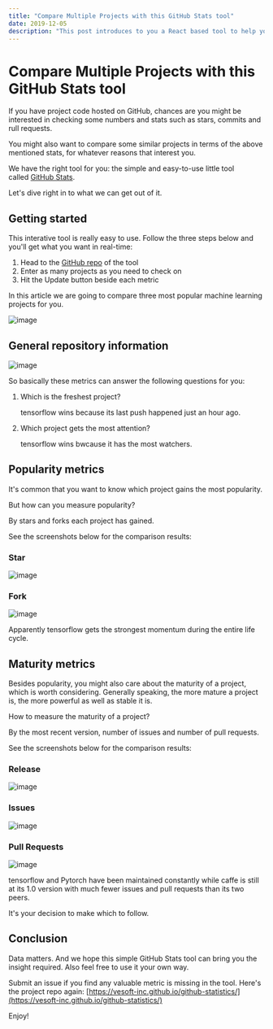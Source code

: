 ```yaml
---
title: "Compare Multiple Projects with this GitHub Stats tool"
date: 2019-12-05
description: "This post introduces to you a React based tool to help you get the stats of GitHub metrics like stars, forks, commits, etc. so that you can make an informed decision which project to follow."
---
```


# Compare Multiple Projects with this GitHub Stats tool

If you have project code hosted on GitHub, chances are you might be interested in checking some numbers and stats such as stars, commits and rull requests.

You might also want to compare some similar projects in terms of the above mentioned stats, for whatever reasons that interest you.

We have the right tool for you: the simple and easy-to-use little tool called [GitHub Stats](https://vesoft-inc.github.io/github-statistics/).

Let's dive right in to what we can get out of it.

## Getting started
This interative tool is really easy to use. Follow the three steps below and you'll get what you want in real-time:

1. Head to the [GitHub repo](https://vesoft-inc.github.io/github-statistics/) of the tool
1. Enter as many projects as you need to check on
1. Hit the Update button beside each metric

In this article we are going to compare three most popular machine learning projects for you.  

![image](https://user-images.githubusercontent.com/38887077/75141197-69e44800-572b-11ea-9dc5-308c7ed70dde.png)

## General repository information 

![image](https://user-images.githubusercontent.com/38887077/75141248-87191680-572b-11ea-882f-31ab726ee7af.png)

So basically these metrics can answer the following questions for you:

1. Which is the freshest project?

      tensorflow wins because its last push happened just an hour ago.

2. Which project gets the most attention?

      tensorflow wins bwcause it has the most watchers.

## Popularity metrics
It's common that you want to know which project gains the most popularity. 

But how can you measure popularity?

By stars and forks each project has gained.

See the screenshots below for the comparison results:

### Star

![image](https://user-images.githubusercontent.com/38887077/75141279-95ffc900-572b-11ea-8476-41b51d52fe7c.png)

### Fork

![image](https://user-images.githubusercontent.com/38887077/75141281-98622300-572b-11ea-8ce2-37967ad6c6ac.png)

Apparently tensorflow gets the strongest momentum during the entire life cycle.

## Maturity metrics
Besides popularity, you might also care about the maturity of a project, which is worth considering. Generally speaking, the more mature a project is, the more powerful as well as stable it is.

How to measure the maturity of a project?

By the most recent version, number of issues and number of pull requests.

See the screenshots below for the comparison results:

### Release
![image](https://user-images.githubusercontent.com/38887077/75141348-b7f94b80-572b-11ea-81f2-8658ab9ecbc7.png)

### Issues
![image](https://user-images.githubusercontent.com/38887077/75141395-ce9fa280-572b-11ea-92fe-9f0980f51414.png)

### Pull Requests
![image](https://user-images.githubusercontent.com/38887077/75141426-da8b6480-572b-11ea-8c4f-b32478af217a.png)


tensorflow and Pytorch have been maintained constantly while caffe is still at its 1.0 version with much fewer issues and pull requests than its two peers.

It's your decision to make which to follow.

## Conclusion
Data matters. And we hope this simple GitHub Stats tool can bring you the insight required. Also feel free to use it your own way.

Submit an issue if you find any valuable metric is missing in the tool. Here's the project repo again: [https://vesoft-inc.github.io/github-statistics/](https://vesoft-inc.github.io/github-statistics/)

Enjoy!
